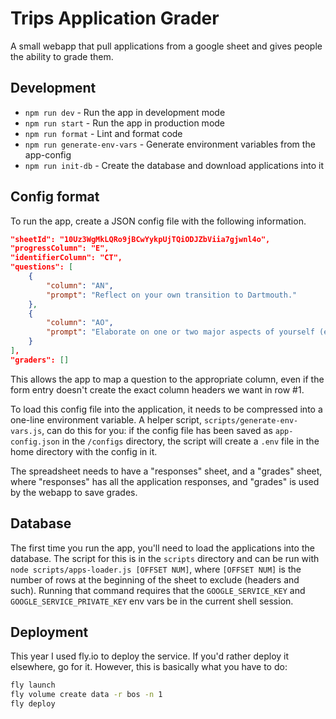 # Trips Application Grader
A small webapp that pull applications from a google sheet and gives people the ability to grade
them.

## Development
* `npm run dev` - Run the app in development mode
* `npm run start` - Run the app in production mode
* `npm run format` - Lint and format code
* `npm run generate-env-vars` - Generate environment variables from the app-config
* `npm run init-db` - Create the database and download applications into it

## Config format
To run the app, create a JSON config file with the following information.

```json
"sheetId": "10Uz3WgMkLQRo9jBCwYykpUjTQiODJZbViia7gjwnl4o",
"progressColumn": "E",
"identifierColumn": "CT",
"questions": [
    {
        "column": "AN",
        "prompt": "Reflect on your own transition to Dartmouth."
    },
    {
        "column": "AO",
        "prompt": "Elaborate on one or two major aspects of yourself (experiences, identities, perspectives, background, etc.) that affect your approach to being a Trips volunteer."
    }
],
"graders": []
```

This allows the app to map a question to the appropriate column, even if the form entry doesn't
create the exact column headers we want in row #1.

To load this config file into the application, it needs to be compressed into a one-line environment
variable. A helper script, `scripts/generate-env-vars.js`, can do this for you: if the config file
has been saved as `app-config.json` in the `/configs` directory, the script will create a `.env`
file in the home directory with the config in it.

The spreadsheet needs to have a "responses" sheet, and a "grades" sheet, where "responses" has all
the application responses, and "grades" is used by the webapp to save grades.

## Database
The first time you run the app, you'll need to load the applications into the database. The script
for this is in the `scripts` directory and can be run with `node scripts/apps-loader.js [OFFSET
NUM]`, where `[OFFSET NUM]` is the number of rows at the beginning of the sheet to exclude (headers
and such). Running that command requires that the `GOOGLE_SERVICE_KEY` and
`GOOGLE_SERVICE_PRIVATE_KEY` env vars be in the current shell session.

## Deployment
This year I used fly.io to deploy the service.
If you'd rather deploy it elsewhere, go for it.
However, this is basically what you have to do:

```sh
fly launch
fly volume create data -r bos -n 1
fly deploy
```

